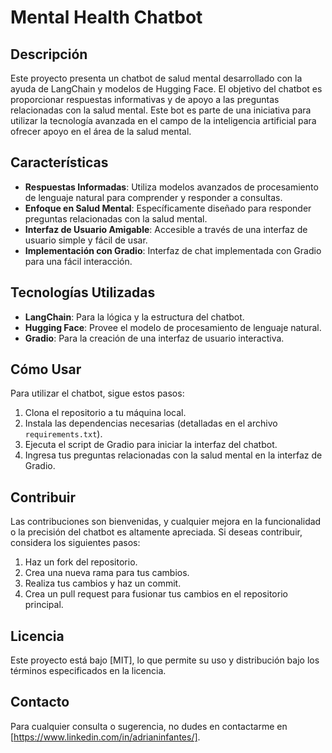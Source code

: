 
# Mental Health Chatbot

## Descripción
Este proyecto presenta un chatbot de salud mental desarrollado con la ayuda de LangChain y modelos de Hugging Face. El objetivo del chatbot es proporcionar respuestas informativas y de apoyo a las preguntas relacionadas con la salud mental. Este bot es parte de una iniciativa para utilizar la tecnología avanzada en el campo de la inteligencia artificial para ofrecer apoyo en el área de la salud mental.

## Características
- **Respuestas Informadas**: Utiliza modelos avanzados de procesamiento de lenguaje natural para comprender y responder a consultas.
- **Enfoque en Salud Mental**: Específicamente diseñado para responder preguntas relacionadas con la salud mental.
- **Interfaz de Usuario Amigable**: Accesible a través de una interfaz de usuario simple y fácil de usar.
- **Implementación con Gradio**: Interfaz de chat implementada con Gradio para una fácil interacción.

## Tecnologías Utilizadas
- **LangChain**: Para la lógica y la estructura del chatbot.
- **Hugging Face**: Provee el modelo de procesamiento de lenguaje natural.
- **Gradio**: Para la creación de una interfaz de usuario interactiva.

## Cómo Usar
Para utilizar el chatbot, sigue estos pasos:
1. Clona el repositorio a tu máquina local.
2. Instala las dependencias necesarias (detalladas en el archivo `requirements.txt`).
3. Ejecuta el script de Gradio para iniciar la interfaz del chatbot.
4. Ingresa tus preguntas relacionadas con la salud mental en la interfaz de Gradio.

## Contribuir
Las contribuciones son bienvenidas, y cualquier mejora en la funcionalidad o la precisión del chatbot es altamente apreciada. Si deseas contribuir, considera los siguientes pasos:
1. Haz un fork del repositorio.
2. Crea una nueva rama para tus cambios.
3. Realiza tus cambios y haz un commit.
4. Crea un pull request para fusionar tus cambios en el repositorio principal.

## Licencia
Este proyecto está bajo [MIT], lo que permite su uso y distribución bajo los términos especificados en la licencia.

## Contacto
Para cualquier consulta o sugerencia, no dudes en contactarme en [https://www.linkedin.com/in/adrianinfantes/].
